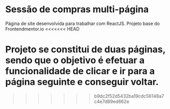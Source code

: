 # Sessão de compras multi-página

Página de site desenvolvida para trabalhar com ReactJS.
Projeto base do Frontendmentor.io
<<<<<<< HEAD

Projeto se constitui de duas páginas, sendo que o objetivo é efetuar a funcionalidade de clicar e ir para a página seguinte e conseguir voltar.
=======
>>>>>>> b9dc2f52d5432ba19cdc56148a7c4e7d89ed662e
